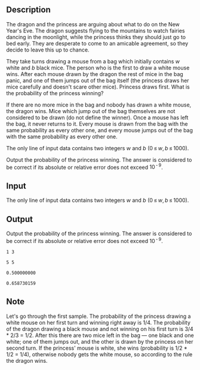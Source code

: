 ## Description

<div><p>The dragon and the princess are arguing about what to do on the New Year's Eve. The dragon suggests flying to the mountains to watch fairies dancing in the moonlight, while the princess thinks they should just go to bed early. They are desperate to come to an amicable agreement, so they decide to leave this up to chance.</p><p>They take turns drawing a mouse from a bag which initially contains <span class="tex-span"><i>w</i></span> white and <span class="tex-span"><i>b</i></span> black mice. The person who is the first to draw a white mouse wins. After each mouse drawn by the dragon the rest of mice in the bag panic, and one of them jumps out of the bag itself (the princess draws her mice carefully and doesn't scare other mice). <span class="tex-font-style-bf">Princess draws first.</span> What is the probability of the princess winning?</p><p>If there are no more mice in the bag and nobody has drawn a white mouse, the dragon wins. Mice which jump out of the bag themselves are not considered to be drawn (do not define the winner). Once a mouse has left the bag, it never returns to it. Every mouse is drawn from the bag with the same probability as every other one, and every mouse jumps out of the bag with the same probability as every other one.</p></div><div class="input-specification"><p>The only line of input data contains two integers <span class="tex-span"><i>w</i></span> and <span class="tex-span"><i>b</i></span> (<span class="tex-span">0 ≤ <i>w</i>, <i>b</i> ≤ 1000</span>).</p></div><div class="output-specification"><p>Output the probability of the princess winning. The answer is considered to be correct if its absolute or relative error does not exceed <span class="tex-span">10<sup class="upper-index"> - 9</sup></span>.</p></div>

## Input

<p>The only line of input data contains two integers <span class="tex-span"><i>w</i></span> and <span class="tex-span"><i>b</i></span> (<span class="tex-span">0 ≤ <i>w</i>, <i>b</i> ≤ 1000</span>).</p>

## Output

<p>Output the probability of the princess winning. The answer is considered to be correct if its absolute or relative error does not exceed <span class="tex-span">10<sup class="upper-index"> - 9</sup></span>.</p>





```input1
1 3

```




```input2
5 5

```




```output1
0.500000000

```




```output2
0.658730159

```



## Note

<p>Let's go through the first sample. The probability of the princess drawing a white mouse on her first turn and winning right away is 1/4. The probability of the dragon drawing a black mouse and not winning on his first turn is 3/4 * 2/3 = 1/2. After this there are two mice left in the bag — one black and one white; one of them jumps out, and the other is drawn by the princess on her second turn. If the princess' mouse is white, she wins (probability is 1/2 * 1/2 = 1/4), otherwise nobody gets the white mouse, so according to the rule the dragon wins.</p>
